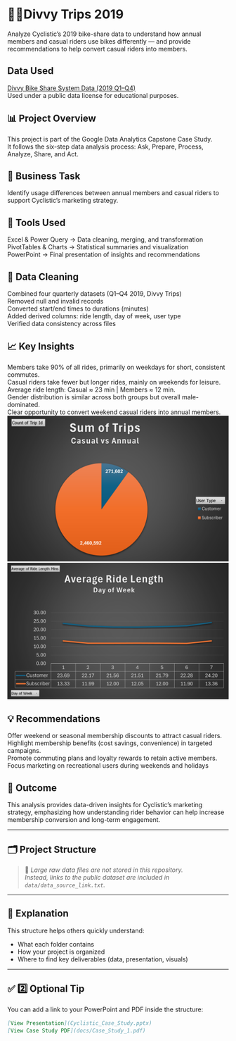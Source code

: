 # 🚴‍♂️Divvy Trips 2019
Analyze Cyclistic’s 2019 bike-share data to understand how annual members and casual riders use bikes differently — and provide recommendations to help convert casual riders into members.

## Data Used
<a href="https://divvy-tripdata.s3.amazonaws.com/index.html">Divvy Bike Share System Data (2019 Q1–Q4)</a>
</br>
Used under a public data license for educational purposes.

## 📊 Project Overview
This project is part of the Google Data Analytics Capstone Case Study.
</br>
It follows the six-step data analysis process: Ask, Prepare, Process, Analyze, Share, and Act.

## 🧩 Business Task
Identify usage differences between annual members and casual riders to support Cyclistic’s marketing strategy.

## 🧰 Tools Used
Excel & Power Query → Data cleaning, merging, and transformation
</br>
PivotTables & Charts → Statistical summaries and visualization
</br>
PowerPoint → Final presentation of insights and recommendations

## 🧹 Data Cleaning
Combined four quarterly datasets (Q1–Q4 2019, Divvy Trips)
</br>
Removed null and invalid records
</br>
Converted start/end times to durations (minutes)
</br>
Added derived columns: ride length, day of week, user type
</br>
Verified data consistency across files

## 📈 Key Insights
Members take 90% of all rides, primarily on weekdays for short, consistent commutes.
</br>
Casual riders take fewer but longer rides, mainly on weekends for leisure.
</br>
Average ride length: Casual ≈ 23 min | Members ≈ 12 min.
</br>
Gender distribution is similar across both groups but overall male-dominated.
</br>
Clear opportunity to convert weekend casual riders into annual members.
![](https://github.com/Omer-mohamed01/Cyclistic-Bike-Share-Analysis/blob/16dab1253fc05c436aba562428730ee514ceeb40/Charts/Sum%20of%20Trips%20Casual%20vs%20Annual.png)
</br>
![](https://github.com/Omer-mohamed01/Cyclistic-Bike-Share-Analysis/blob/16dab1253fc05c436aba562428730ee514ceeb40/Charts/Average%20Ride%20Length%20Day%20of%20Week.png)

## 💡 Recommendations
Offer weekend or seasonal membership discounts to attract casual riders.
</br>
Highlight membership benefits (cost savings, convenience) in targeted campaigns.
</br>
Promote commuting plans and loyalty rewards to retain active members.
</br>
Focus marketing on recreational users during weekends and holidays

## 🧠 Outcome
This analysis provides data-driven insights for Cyclistic’s marketing strategy, emphasizing how understanding rider behavior can help increase membership conversion and long-term engagement.

---

## 🗂️ Project Structure


> 📝 *Large raw data files are not stored in this repository.  
> Instead, links to the public dataset are included in `data/data_source_link.txt`.*

---

## 🧠 Explanation
This structure helps others quickly understand:
- What each folder contains  
- How your project is organized  
- Where to find key deliverables (data, presentation, visuals)

---

## ✅ **2️⃣ Optional Tip**
You can add a link to your PowerPoint and PDF inside the structure:
```markdown
[View Presentation](Cyclistic_Case_Study.pptx)
[View Case Study PDF](docs/Case_Study_1.pdf)

